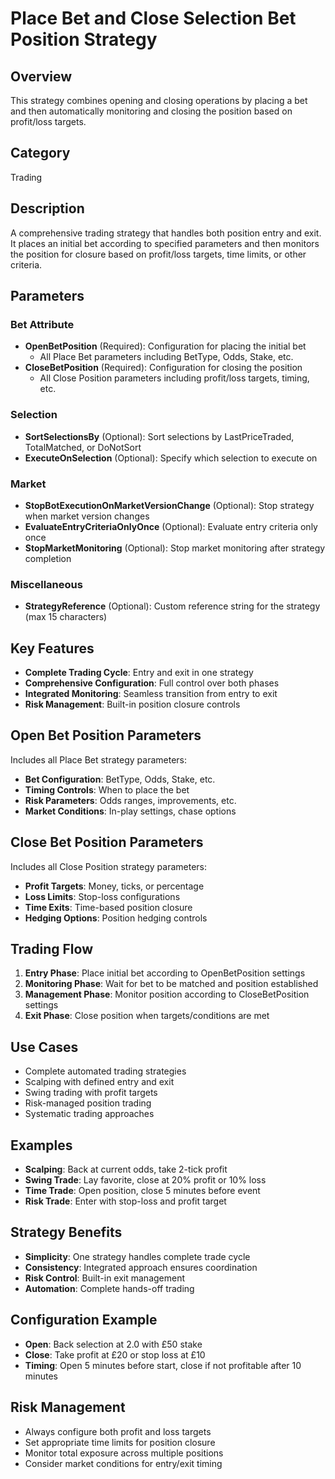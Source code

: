# Place Bet and Close Selection Bet Position Strategy

## Overview
This strategy combines opening and closing operations by placing a bet and then automatically monitoring and closing the position based on profit/loss targets.

## Category
Trading

## Description
A comprehensive trading strategy that handles both position entry and exit. It places an initial bet according to specified parameters and then monitors the position for closure based on profit/loss targets, time limits, or other criteria.

## Parameters

### Bet Attribute
- **OpenBetPosition** (Required): Configuration for placing the initial bet
  - All Place Bet parameters including BetType, Odds, Stake, etc.
- **CloseBetPosition** (Required): Configuration for closing the position
  - All Close Position parameters including profit/loss targets, timing, etc.

### Selection
- **SortSelectionsBy** (Optional): Sort selections by LastPriceTraded, TotalMatched, or DoNotSort
- **ExecuteOnSelection** (Optional): Specify which selection to execute on

### Market
- **StopBotExecutionOnMarketVersionChange** (Optional): Stop strategy when market version changes
- **EvaluateEntryCriteriaOnlyOnce** (Optional): Evaluate entry criteria only once
- **StopMarketMonitoring** (Optional): Stop market monitoring after strategy completion

### Miscellaneous
- **StrategyReference** (Optional): Custom reference string for the strategy (max 15 characters)

## Key Features
- **Complete Trading Cycle**: Entry and exit in one strategy
- **Comprehensive Configuration**: Full control over both phases
- **Integrated Monitoring**: Seamless transition from entry to exit
- **Risk Management**: Built-in position closure controls

## Open Bet Position Parameters
Includes all Place Bet strategy parameters:
- **Bet Configuration**: BetType, Odds, Stake, etc.
- **Timing Controls**: When to place the bet
- **Risk Parameters**: Odds ranges, improvements, etc.
- **Market Conditions**: In-play settings, chase options

## Close Bet Position Parameters
Includes all Close Position strategy parameters:
- **Profit Targets**: Money, ticks, or percentage
- **Loss Limits**: Stop-loss configurations
- **Time Exits**: Time-based position closure
- **Hedging Options**: Position hedging controls

## Trading Flow
1. **Entry Phase**: Place initial bet according to OpenBetPosition settings
2. **Monitoring Phase**: Wait for bet to be matched and position established
3. **Management Phase**: Monitor position according to CloseBetPosition settings
4. **Exit Phase**: Close position when targets/conditions are met

## Use Cases
- Complete automated trading strategies
- Scalping with defined entry and exit
- Swing trading with profit targets
- Risk-managed position trading
- Systematic trading approaches

## Examples
- **Scalping**: Back at current odds, take 2-tick profit
- **Swing Trade**: Lay favorite, close at 20% profit or 10% loss
- **Time Trade**: Open position, close 5 minutes before event
- **Risk Trade**: Enter with stop-loss and profit target

## Strategy Benefits
- **Simplicity**: One strategy handles complete trade cycle
- **Consistency**: Integrated approach ensures coordination
- **Risk Control**: Built-in exit management
- **Automation**: Complete hands-off trading

## Configuration Example
- **Open**: Back selection at 2.0 with £50 stake
- **Close**: Take profit at £20 or stop loss at £10
- **Timing**: Open 5 minutes before start, close if not profitable after 10 minutes

## Risk Management
- Always configure both profit and loss targets
- Set appropriate time limits for position closure
- Monitor total exposure across multiple positions
- Consider market conditions for entry/exit timing
